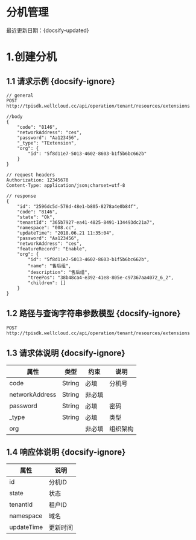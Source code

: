 # 分机管理

最近更新日期：{docsify-updated}

# 1.创建分机

## 1.1 请求示例 {docsify-ignore}

```
// general
POST http://tpisdk.wellcloud.cc/api/operation/tenant/resources/extensions

//body
{
	"code": "8146",
	"networkAddress": "ces",
	"password": "Aa123456",
	"_type": "TExtension",
	"org": {
		"id": "5f8d11e7-5013-4602-8603-b1f5b6bc662b"
	}
}

// request headers
Authorization: 12345678
Content-Type: application/json;charset=utf-8

// response
{
	"id": "2596dc5d-578d-48e1-b805-8278a4e0b84f",
	"code": "8146",
	"state": "Ok",
	"tenantId": "365b7927-ea41-4825-8491-134493dc21a7",
	"namespace": "008.cc",
	"updateTime": "2018.06.21 11:35:04",
	"password": "Aa123456",
	"networkAddress": "ces",
	"featureRecord": "Enable",
	"org": {
		"id": "5f8d11e7-5013-4602-8603-b1f5b6bc662b",
		"name": "售后组",
		"description": "售后组",
		"treePos": "38b48ca4-e392-41e8-805e-c97367aa4072_6_2",
		"children": []
	}
}
```

## 1.2 路径与查询字符串参数模型 {docsify-ignore}

`POST http://tpisdk.wellcloud.cc/api/operation/tenant/resources/extensions
`

## 1.3 请求体说明 {docsify-ignore}

属性|类型|约束|说明
---|---|---|---
code|String|必填|分机号
networkAddress|String|非必填
password|String|必填|密码
_type|String|必填|类型
org||非必填|组织架构

## 1.4 响应体说明 {docsify-ignore}

属性|说明
---|---
id|分机ID
state|状态
tenantId|租户ID
namespace|域名
updateTime|更新时间
